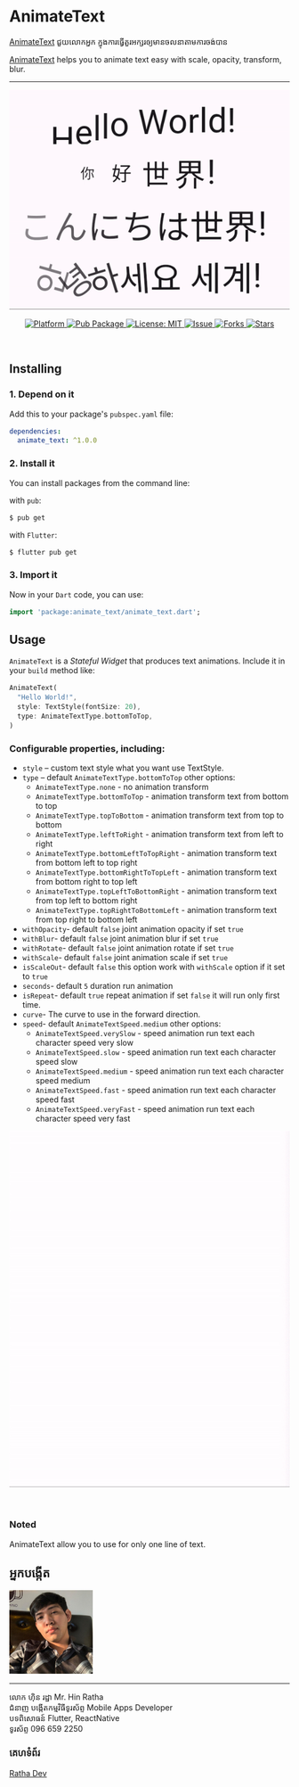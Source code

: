 # AnimateText

[AnimateText](https://www.pub.dev/packages/animate_text) ជួយលោកអ្នក ក្នុងការធ្វើតួរអក្សរឲ្យមានចលនាតាមការចង់បាន
<br />

[AnimateText](https://www.pub.dev/packages/animate_text) helps you to animate text easy with scale, opacity, transform, blur.

<hr />
<p align="center">
  <img src="https://raw.githubusercontent.com/RathaIct/AnimateText/main/thumbnail.gif"/>
</p>
<p align="center">
  <a href="https://flutter.io">  
    <img src="https://img.shields.io/badge/Platform-Flutter-yellow.svg"  
      alt="Platform" />  
  </a> 
   <a href="https://pub.dev/packages/animate_text">  
    <img src="https://img.shields.io/pub/v/animate_text.svg"  
      alt="Pub Package" />  
  </a>
   <a href="https://opensource.org/licenses/MIT">  
    <img src="https://img.shields.io/badge/License-MIT-red.svg"  
      alt="License: MIT" />  
  </a>
   <a href="https://github.com/RathaIct/AnimateText/issues">  
    <img src="https://img.shields.io/github/issues/RathaIct/AnimateText"  
      alt="Issue" />  
  </a> 
   <a href="https://github.com/RathaIct/AnimateText/network">  
    <img src="https://img.shields.io/github/forks/RathaIct/AnimateText"  
      alt="Forks" />  
  </a> 
   <a href="https://github.com/RathaIct/AnimateText/stargazers">  
    <img src="https://img.shields.io/github/stars/RathaIct/AnimateText"  
      alt="Stars" />  
  </a>
</p>
<br />

## Installing

### 1. Depend on it

Add this to your package's `pubspec.yaml` file:

```yaml
dependencies:
  animate_text: ^1.0.0
```

### 2. Install it

You can install packages from the command line:

with `pub`:

```bash
$ pub get
```

with `Flutter`:

```bash
$ flutter pub get
```

### 3. Import it

Now in your `Dart` code, you can use:

```dart
import 'package:animate_text/animate_text.dart';
```

## Usage

`AnimateText` is a _Stateful Widget_ that produces text animations.
Include it in your `build` method like:

```dart
AnimateText(
  "Hello World!",
  style: TextStyle(fontSize: 20),
  type: AnimateTextType.bottomToTop,
)
```

### Configurable properties, including:

- `style` – custom text style what you want use TextStyle.
- `type` – default `AnimateTextType.bottomToTop` other options:
  - `AnimateTextType.none` - no animation transform
  - `AnimateTextType.bottomToTop` - animation transform text from bottom to top
  - `AnimateTextType.topToBottom` - animation transform text from top to bottom
  - `AnimateTextType.leftToRight` - animation transform text from left to right
  - `AnimateTextType.bottomLeftToTopRight` - animation transform text from bottom left to top right
  - `AnimateTextType.bottomRightToTopLeft` - animation transform text from bottom right to top left
  - `AnimateTextType.topLeftToBottomRight` - animation transform text from top left to bottom right
  - `AnimateTextType.topRightToBottomLeft` - animation transform text from top right to bottom left
- `withOpacity`- default `false` joint animation opacity if set `true`
- `withBlur`- default `false` joint animation blur if set `true`
- `withRotate`- default `false` joint animation rotate if set `true`
- `withScale`- default `false` joint animation scale if set `true`
- `isScaleOut`- default `false` this option work with `withScale` option if it set to `true`
- `seconds`- default `5` duration run animation
- `isRepeat`- default `true` repeat animation if set `false` it will run only first time.
- `curve`- The curve to use in the forward direction.
- `speed`- default `AnimateTextSpeed.medium` other options:
  - `AnimateTextSpeed.verySlow` - speed animation run text each character speed very slow
  - `AnimateTextSpeed.slow` - speed animation run text each character speed slow
  - `AnimateTextSpeed.medium` - speed animation run text each character speed medium
  - `AnimateTextSpeed.fast` - speed animation run text each character speed fast
  - `AnimateTextSpeed.veryFast` - speed animation run text each character speed very fast

<p align="center">
  <img src="https://raw.githubusercontent.com/RathaIct/AnimateText/main/animated_text.gif"/>
</p>
<br />

### Noted

AnimateText allow you to use for only one line of text.

## អ្នកបង្កើត

<img src="https://raw.githubusercontent.com/RathaIct/AnimateText/main/ratha.jpeg" width="150" />
<hr />
លោក ហ៊ិន រដ្ឋា
Mr. Hin Ratha
<br />
ជំនាញ បង្កើតកម្មវិធីទូរស័ព្ទ
Mobile Apps Developer
<br />
បទពិសោធន៍ Flutter, ReactNative
<br />
ទូរស័ព្ទ 096 659 2250

### គេហទំព័រ

<a href="https://rathadev.site"  target="_blank">Ratha Dev</a>
